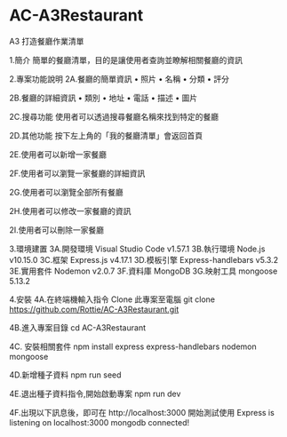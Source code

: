 # AC-A3Restaurant
A3 打造餐廳作業清單

1.簡介
簡單的餐廳清單，目的是讓使用者查詢並瞭解相關餐廳的資訊

2.專案功能說明
2A.餐廳的簡單資訊
•	照片
•	名稱
•	分類
•	評分

2B.餐廳的詳細資訊
•	類別
•	地址
•	電話
•	描述
•	圖片

2C.搜尋功能
使用者可以透過搜尋餐廳名稱來找到特定的餐廳


2D.其他功能
按下左上角的「我的餐廳清單」會返回首頁

2E.使用者可以新增一家餐廳

2F.使用者可以瀏覽一家餐廳的詳細資訊

2G.使用者可以瀏覽全部所有餐廳

2H.使用者可以修改一家餐廳的資訊

2I.使用者可以刪除一家餐廳

3.環境建置
3A.開發環境 Visual Studio Code v1.57.1
3B.執行環境 Node.js v10.15.0
3C.框架 Express.js v4.17.1
3D.模板引擎 Express-handlebars v5.3.2
3E.實用套件 Nodemon v2.0.7
3F.資料庫   MongoDB
3G.映射工具 mongoose 5.13.2 

4.安裝
4A.在終端機輸入指令 Clone 此專案至電腦
git clone https://github.com/Rottie/AC-A3Restaurant.git

4B.進入專案目錄
cd AC-A3Restaurant

4C.	安裝相關套件
npm install express express-handlebars nodemon mongoose

4D.新增種子資料
npm run seed


4E.退出種子資料指令,開始啟動專案
npm run dev

4F.出現以下訊息後，即可在 http://localhost:3000 開始測試使用
Express is listening on localhost:3000
mongodb connected!
